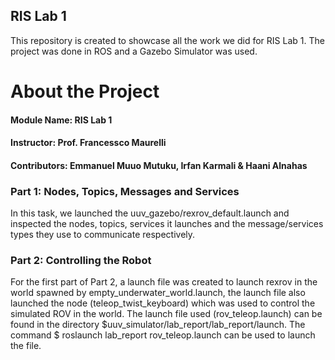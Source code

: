 ## RIS Lab 1 
This repository is created to showcase all the work we did for RIS Lab 1. The project was done in ROS and a Gazebo Simulator was used. 

# About the Project

#### Module Name: RIS Lab 1
#### Instructor: Prof. Francessco Maurelli
#### Contributors: Emmanuel Muuo Mutuku, Irfan Karmali & Haani Alnahas 

### Part 1: Nodes, Topics, Messages and Services
In this task, we launched the uuv_gazebo/rexrov_default.launch and inspected the nodes, topics, services it launches and the message/services types they use to communicate respectively.

### Part 2: Controlling the Robot
For the first part of Part 2, a launch file was created to launch rexrov in the world spawned by empty_underwater_world.launch, the launch file also launched the node (teleop_twist_keyboard) which was used to control the simulated ROV in the world. The launch file used (rov_teleop.launch) can be found in the directory 
$uuv_simulator/lab_report/lab_report/launch. 
The command $ roslaunch lab_report rov_teleop.launch can be used to launch the file.



